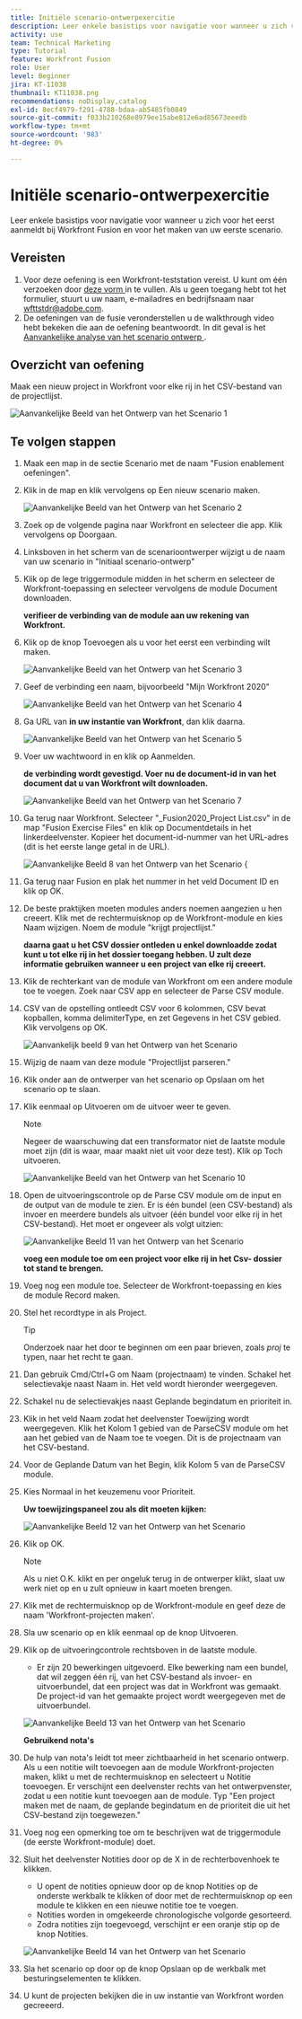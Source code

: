 ```yaml
---
title: Initiële scenario-ontwerpexercitie
description: Leer enkele basistips voor navigatie voor wanneer u zich voor het eerst aanmeldt bij Workfront Fusion en voor het maken van uw eerste scenario.
activity: use
team: Technical Marketing
type: Tutorial
feature: Workfront Fusion
role: User
level: Beginner
jira: KT-11038
thumbnail: KT11038.png
recommendations: noDisplay,catalog
exl-id: 8ecf4979-f291-4788-bdaa-ab5485fb0849
source-git-commit: f033b210268e8979ee15abe812e6ad85673eeedb
workflow-type: tm+mt
source-wordcount: '983'
ht-degree: 0%

---
```


# Initiële scenario-ontwerpexercitie

Leer enkele basistips voor navigatie voor wanneer u zich voor het eerst aanmeldt bij Workfront Fusion en voor het maken van uw eerste scenario.

## Vereisten

1. Voor deze oefening is een Workfront-teststation vereist. U kunt om één verzoeken door [ deze vorm ](https://forms.office.com/r/f1J8HRGrNY) in te vullen. Als u geen toegang hebt tot het formulier, stuurt u uw naam, e-mailadres en bedrijfsnaam naar wfttstdr@adobe.com.
1. De oefeningen van de fusie veronderstellen u de walkthrough video hebt bekeken die aan de oefening beantwoordt. In dit geval is het [ Aanvankelijke analyse van het scenario ontwerp ](https://experienceleague.adobe.com/docs/workfront-learn/tutorials-workfront/fusion/understand-the-basics/initial-scenario-design-walkthrough.html?lang=en).


## Overzicht van oefening

Maak een nieuw project in Workfront voor elke rij in het CSV-bestand van de projectlijst.

![ Aanvankelijke Beeld van het Ontwerp van het Scenario 1 ](../12-exercises/assets/initial-scenario-design-1.png)

## Te volgen stappen

1. Maak een map in de sectie Scenario met de naam &quot;Fusion enablement oefeningen&quot;.
1. Klik in de map en klik vervolgens op Een nieuw scenario maken.

   ![ Aanvankelijke Beeld van het Ontwerp van het Scenario 2 ](../12-exercises/assets/initial-scenario-design-2.png)

1. Zoek op de volgende pagina naar Workfront en selecteer die app. Klik vervolgens op Doorgaan.
1. Linksboven in het scherm van de scenarioontwerper wijzigt u de naam van uw scenario in &quot;Initiaal scenario-ontwerp&quot;
1. Klik op de lege triggermodule midden in het scherm en selecteer de Workfront-toepassing en selecteer vervolgens de module Document downloaden.

   **verifieer de verbinding van de module aan uw rekening van Workfront.**

1. Klik op de knop Toevoegen als u voor het eerst een verbinding wilt maken.

   ![ Aanvankelijke Beeld van het Ontwerp van het Scenario 3 ](../12-exercises/assets/initial-scenario-design-3.png)

1. Geef de verbinding een naam, bijvoorbeeld &quot;Mijn Workfront 2020&quot;

   ![ Aanvankelijke Beeld van het Ontwerp van het Scenario 4 ](../12-exercises/assets/initial-scenario-design-4.png)

1. Ga URL van **in uw instantie van Workfront**, dan klik daarna.

   ![ Aanvankelijke Beeld van het Ontwerp van het Scenario 5 ](../12-exercises/assets/initial-scenario-design-5.png)

1. Voer uw wachtwoord in en klik op Aanmelden.

   **de verbinding wordt gevestigd. Voer nu de document-id in van het document dat u van Workfront wilt downloaden.**

   ![ Aanvankelijke Beeld van het Ontwerp van het Scenario 7 ](../12-exercises/assets/initial-scenario-design-7.png)

1. Ga terug naar Workfront. Selecteer &quot;_Fusion2020_Project List.csv&quot; in de map &quot;Fusion Exercise Files&quot; en klik op Documentdetails in het linkerdeelvenster. Kopieer het document-id-nummer van het URL-adres (dit is het eerste lange getal in de URL).

   ![ Aanvankelijke Beeld 8 van het Ontwerp van het Scenario &lbrace;](../12-exercises/assets/initial-scenario-design-8.png)

1. Ga terug naar Fusion en plak het nummer in het veld Document ID en klik op OK.
1. De beste praktijken moeten modules anders noemen aangezien u hen creeert. Klik met de rechtermuisknop op de Workfront-module en kies Naam wijzigen. Noem de module &quot;krijgt projectlijst.&quot;

   **daarna gaat u het CSV dossier ontleden u enkel downloadde zodat kunt u tot elke rij in het dossier toegang hebben. U zult deze informatie gebruiken wanneer u een project van elke rij creeert.**

1. Klik de rechterkant van de module van Workfront om een andere module toe te voegen. Zoek naar CSV app en selecteer de Parse CSV module.
1. CSV van de opstelling ontleedt CSV voor 6 kolommen, CSV bevat kopballen, komma delimiterType, en zet Gegevens in het CSV gebied. Klik vervolgens op OK.

   ![ Aanvankelijk beeld 9 van het Ontwerp van het Scenario ](../12-exercises/assets/initial-scenario-design-9.png)

1. Wijzig de naam van deze module &quot;Projectlijst parseren.&quot;
1. Klik onder aan de ontwerper van het scenario op Opslaan om het scenario op te slaan.
1. Klik eenmaal op Uitvoeren om de uitvoer weer te geven.

   >[!NOTE]
   >
   >Negeer de waarschuwing dat een transformator niet de laatste module moet zijn (dit is waar, maar maakt niet uit voor deze test). Klik op Toch uitvoeren.

   ![ Aanvankelijke Beeld van het Ontwerp van het Scenario 10 ](../12-exercises/assets/initial-scenario-design-10.png)

1. Open de uitvoeringscontrole op de Parse CSV module om de input en de output van de module te zien. Er is één bundel (een CSV-bestand) als invoer en meerdere bundels als uitvoer (één bundel voor elke rij in het CSV-bestand). Het moet er ongeveer als volgt uitzien:

   ![ Aanvankelijke Beeld 11 van het Ontwerp van het Scenario ](../12-exercises/assets/initial-scenario-design-11.png)

   **voeg een module toe om een project voor elke rij in het Csv- dossier tot stand te brengen.**

1. Voeg nog een module toe. Selecteer de Workfront-toepassing en kies de module Record maken.
1. Stel het recordtype in als Project.

   >[!TIP]
   >
   >Onderzoek naar het door te beginnen om een paar brieven, zoals *proj* te typen, naar het recht te gaan.

1. Dan gebruik Cmd/Ctrl+G om Naam (projectnaam) te vinden. Schakel het selectievakje naast Naam in. Het veld wordt hieronder weergegeven.
1. Schakel nu de selectievakjes naast Geplande begindatum en prioriteit in.
1. Klik in het veld Naam zodat het deelvenster Toewijzing wordt weergegeven. Klik het Kolom 1 gebied van de ParseCSV module om het aan het gebied van de Naam toe te voegen. Dit is de projectnaam van het CSV-bestand.
1. Voor de Geplande Datum van het Begin, klik Kolom 5 van de ParseCSV module.
1. Kies Normaal in het keuzemenu voor Prioriteit.

   **Uw toewijzingspaneel zou als dit moeten kijken:**

   ![ Aanvankelijke Beeld 12 van het Ontwerp van het Scenario ](../12-exercises/assets/initial-scenario-design-12.png)

1. Klik op OK.

   >[!NOTE]
   >
   >Als u niet O.K. klikt en per ongeluk terug in de ontwerper klikt, slaat uw werk niet op en u zult opnieuw in kaart moeten brengen.

1. Klik met de rechtermuisknop op de Workfront-module en geef deze de naam &#39;Workfront-projecten maken&#39;.
1. Sla uw scenario op en klik eenmaal op de knop Uitvoeren.
1. Klik op de uitvoeringcontrole rechtsboven in de laatste module.

   + Er zijn 20 bewerkingen uitgevoerd. Elke bewerking nam een bundel, dat wil zeggen één rij, van het CSV-bestand als invoer- en uitvoerbundel, dat een project was dat in Workfront was gemaakt. De project-id van het gemaakte project wordt weergegeven met de uitvoerbundel.

   ![ Aanvankelijke Beeld 13 van het Ontwerp van het Scenario ](../12-exercises/assets/initial-scenario-design-13.png)

   **Gebruikend nota&#39;s**

1. De hulp van nota&#39;s leidt tot meer zichtbaarheid in het scenario ontwerp. Als u een notitie wilt toevoegen aan de module Workfront-projecten maken, klikt u met de rechtermuisknop en selecteert u Notitie toevoegen. Er verschijnt een deelvenster rechts van het ontwerpvenster, zodat u een notitie kunt toevoegen aan de module. Typ &quot;Een project maken met de naam, de geplande begindatum en de prioriteit die uit het CSV-bestand zijn toegewezen.&quot;
1. Voeg nog een opmerking toe om te beschrijven wat de triggermodule (de eerste Workfront-module) doet.
1. Sluit het deelvenster Notities door op de X in de rechterbovenhoek te klikken.

   + U opent de notities opnieuw door op de knop Notities op de onderste werkbalk te klikken of door met de rechtermuisknop op een module te klikken en een nieuwe notitie toe te voegen.
   + Notities worden in omgekeerde chronologische volgorde gesorteerd.
   + Zodra notities zijn toegevoegd, verschijnt er een oranje stip op de knop Notities.

   ![ Aanvankelijke Beeld 14 van het Ontwerp van het Scenario ](../12-exercises/assets/initial-scenario-design-14.png)

1. Sla het scenario op door op de knop Opslaan op de werkbalk met besturingselementen te klikken.
1. U kunt de projecten bekijken die in uw instantie van Workfront worden gecreeerd.
